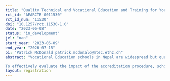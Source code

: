 ```yaml
---
title: "Quality Technical and Vocational Education and Training for Youth (QualiTY) Schools Accreditation Procedure"
rct_id: "AEARCTR-0011530"
rct_id_num: "11530"
doi: "10.1257/rct.11530-1.0"
date: "2023-06-08"
status: "in_development"
jel: "nan"
start_year: "2023-06-09"
end_year: "2026-07-15"
pi: "Patrick McDonald patrick.mcdonald@mtec.ethz.ch"
abstract: "Vocational Education schools in Nepal are widespread but quality control and accreditation are lacking. As a part of the Quality Technical and Vocational Education and Training for Youth (QualiTY) project, 280 schools are to be selected to undertake an accreditation procedure, under the assumption that this will lift school quality and ultimately outcomes for graduates, especially in underprivileged groups.
To effectively evaluate the impact of the accreditation procedure, schools will be selected for treatment through a stratified randomization process, where schools are first sorted into blocks based on geographic region and school type, then randomized into treatment and control groups. Schools will complete a survey on quality measures and student outcomes at the beginning of the procedure to create a baseline measure, and will be re-interviewed annually through the course of the project, until 2026."
layout: registration
---
```


